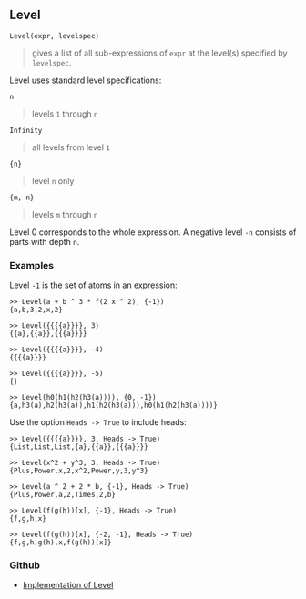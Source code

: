 ## Level

```
Level(expr, levelspec)
```

> gives a list of all sub-expressions of `expr` at the level(s) specified by `levelspec`.

Level uses standard level specifications:

```
n
```

> levels `1` through `n`

```
Infinity
```

> all levels from level `1`


```
{n}
```

> level `n` only

```
{m, n}
```

> levels `m` through `n`

Level 0 corresponds to the whole expression. A negative level `-n` consists of parts with depth `n`.

### Examples

Level `-1` is the set of atoms in an expression:

```
>> Level(a + b ^ 3 * f(2 x ^ 2), {-1})
{a,b,3,2,x,2}
 
>> Level({{{{a}}}}, 3)
{{a},{{a}},{{{a}}}} 
 
>> Level({{{{a}}}}, -4)
{{{{a}}}}
 
>> Level({{{{a}}}}, -5)
{}
 
>> Level(h0(h1(h2(h3(a)))), {0, -1})
{a,h3(a),h2(h3(a)),h1(h2(h3(a))),h0(h1(h2(h3(a))))} 
```

Use the option `Heads -> True` to include heads:

```
>> Level({{{{a}}}}, 3, Heads -> True)
{List,List,List,{a},{{a}},{{{a}}}} 
 
>> Level(x^2 + y^3, 3, Heads -> True)
{Plus,Power,x,2,x^2,Power,y,3,y^3} 
 
>> Level(a ^ 2 + 2 * b, {-1}, Heads -> True)
{Plus,Power,a,2,Times,2,b} 
 
>> Level(f(g(h))[x], {-1}, Heads -> True)
{f,g,h,x}
 
>> Level(f(g(h))[x], {-2, -1}, Heads -> True)
{f,g,h,g(h),x,f(g(h))[x]} 
```

### Github

* [Implementation of Level](https://github.com/axkr/symja_android_library/blob/master/symja_android_library/matheclipse-core/src/main/java/org/matheclipse/core/builtin/ListFunctions.java#L4061) 
